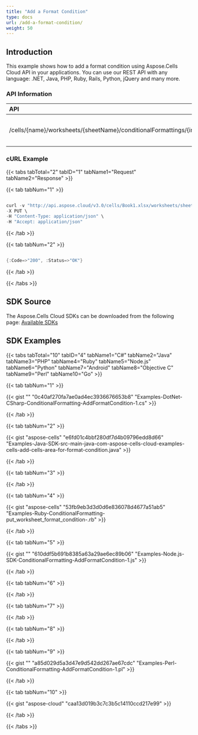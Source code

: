 ```yaml
---
title: "Add a Format Condition"
type: docs
url: /add-a-format-condition/
weight: 50
---
```


## **Introduction**
This example shows how to add a format condition using Aspose.Cells Cloud API in your applications. You can use our REST API with any language: .NET, Java, PHP, Ruby, Rails, Python, jQuery and many more.
### **API Information**

|**API**|**Type**|**Description**|**Resource Link**|
| :- | :- | :- | :- |
|/cells/{name}/worksheets/{sheetName}/conditionalFormattings/{index}|PUT|Adds a format condition in worksheet|[PutWorksheetFormatCondition](https://apireference.aspose.cloud/cells/#/ConditionalFormattings/PutWorksheetFormatCondition)|
### **cURL Example**
{{< tabs tabTotal="2" tabID="1" tabName1="Request" tabName2="Response" >}}

{{< tab tabNum="1" >}}

```java

curl -v "http://api.aspose.cloud/v3.0/cells/Book1.xlsx/worksheets/sheet1/conditionalFormattings/0?cellArea=A1:C3&type=Expression&operatorType=Between&formula1=v1&formula2=v2&appSID=xxxx&signature=xxxx" \
-X PUT \
-H "Content-Type: application/json" \
-H "Accept: application/json"

```

{{< /tab >}}

{{< tab tabNum="2" >}}

```java

{:Code=>"200", :Status=>"OK"}

```

{{< /tab >}}

{{< /tabs >}}
## **SDK Source**
The Aspose.Cells Cloud SDKs can be downloaded from the following page: [Available SDKs](/available-sdks/)
## **SDK Examples**
{{< tabs tabTotal="10" tabID="4" tabName1="C#" tabName2="Java" tabName3="PHP" tabName4="Ruby" tabName5="Node.js" tabName6="Python" tabName7="Android" tabName8="Objective C" tabName9="Perl" tabName10="Go" >}}

{{< tab tabNum="1" >}}



{{< gist "" "0c40af270fa7ae0ad4ec3936676653b8" "Examples-DotNet-CSharp-ConditionalFormatting-AddFormatCondition-1.cs" >}}

{{< /tab >}}

{{< tab tabNum="2" >}}

{{< gist "aspose-cells" "e6fd01c4bbf280df7d4b09796edd8d66" "Examples-Java-SDK-src-main-java-com-aspose-cells-cloud-examples-cells-add-cells-area-for-format-condition.java" >}}



{{< /tab >}}

{{< tab tabNum="3" >}}



{{< /tab >}}

{{< tab tabNum="4" >}}

{{< gist "aspose-cells" "53fb9eb3d3d0d6e836078d4677a51ab5" "Examples-Ruby-ConditionalFormatting-put\_worksheet\_format\_condition-.rb" >}}

{{< /tab >}}

{{< tab tabNum="5" >}}



{{< gist "" "610ddf5b691b8385a63a29ae6ec89b06" "Examples-Node.js-SDK-ConditionalFormatting-AddFormatCondition-1.js" >}}

{{< /tab >}}

{{< tab tabNum="6" >}}



{{< /tab >}}

{{< tab tabNum="7" >}}



{{< /tab >}}

{{< tab tabNum="8" >}}



{{< /tab >}}

{{< tab tabNum="9" >}}



{{< gist "" "a85d029d5a3d47e9d542dd267ae67cdc" "Examples-Perl-ConditionalFormatting-AddFormatCondition-1.pl" >}}

{{< /tab >}}

{{< tab tabNum="10" >}}



{{< gist "aspose-cloud" "caa13d019b3c7c3b5c14110ccd217e99" >}}

{{< /tab >}}

{{< /tabs >}}
